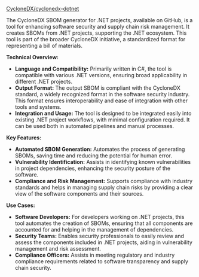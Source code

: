 [CycloneDX/cyclonedx-dotnet](https://github.com/CycloneDX/cyclonedx-dotnet)

The CycloneDX SBOM generator for .NET projects, available on GitHub, is a tool for enhancing software security and supply chain risk management. It creates SBOMs from .NET projects, supporting the .NET ecosystem. This tool is part of the broader CycloneDX initiative, a standardized format for representing a bill of materials.

**Technical Overview:**
- **Language and Compatibility:** Primarily written in C#, the tool is compatible with various .NET versions, ensuring broad applicability in different .NET projects.
- **Output Format:** The output SBOM is compliant with the CycloneDX standard, a widely recognized format in the software security industry. This format ensures interoperability and ease of integration with other tools and systems.
- **Integration and Usage:** The tool is designed to be integrated easily into existing .NET project workflows, with minimal configuration required. It can be used both in automated pipelines and manual processes.

**Key Features:**
- **Automated SBOM Generation:** Automates the process of generating SBOMs, saving time and reducing the potential for human error.
- **Vulnerability Identification:** Assists in identifying known vulnerabilities in project dependencies, enhancing the security posture of the software.
- **Compliance and Risk Management:** Supports compliance with industry standards and helps in managing supply chain risks by providing a clear view of the software components and their sources.

**Use Cases:**
- **Software Developers:** For developers working on .NET projects, this tool automates the creation of SBOMs, ensuring that all components are accounted for and helping in the management of dependencies.
- **Security Teams:** Enables security professionals to easily review and assess the components included in .NET projects, aiding in vulnerability management and risk assessment.
- **Compliance Officers:** Assists in meeting regulatory and industry compliance requirements related to software transparency and supply chain security.
